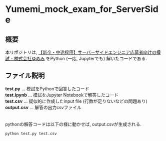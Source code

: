 # Yumemi_mock_exam_for_ServerSide

## 概要
本リポジトリは, [【新卒・中途採用】サーバーサイドエンジニア応募者向けの模試 - 株式会社ゆめみ](https://www.yumemi.co.jp/serverside_recruit) をPython (一応, Jupyterでも) 解いたコードである.

## ファイル説明
**test.py** ... 模試をPythonで回答したコード
<br>
**test.ipynb** ... 模試をJupyter Notebookで解答したコード
<br>
**test.csv** ... 疑似的に作成したinput file (行数が足りないなどの問題あり)
<br>
**output.csv** ... 解答の出力csvファイル
<br>
<br>
<br>
pythonの解答コードは以下の様に動かせば, output.csvが生成される.
```
python test.py test.csv
```
